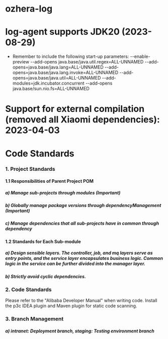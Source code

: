 # ozhera-log

# log-agent supports JDK20 (2023-08-29)
+ Remember to include the following start-up parameters:
  --enable-preview --add-opens java.base/java.util.regex=ALL-UNNAMED --add-opens=java.base/java.lang=ALL-UNNAMED --add-opens=java.base/java.lang.invoke=ALL-UNNAMED  --add-opens=java.base/java.util=ALL-UNNAMED --add-modules=jdk.incubator.concurrent --add-opens java.base/sun.nio.fs=ALL-UNNAMED

# Support for external compilation (removed all Xiaomi dependencies): 2023-04-03

# Code Standards
### 1. Project Standards
#### 1.1 Responsibilities of Parent Project POM
##### a) Manage sub-projects through modules (Important)
##### b) Globally manage package versions through dependencyManagement (Important)
##### c) Manage dependencies that all sub-projects have in common through dependency

#### 1.2 Standards for Each Sub-module
##### a) Design sensible layers. The controller, job, and mq layers serve as entry points, and the service layer encapsulates business logic. Common logic in the service can be further divided into the manager layer.
##### b) Strictly avoid cyclic dependencies.

### 2. Code Standards
Please refer to the "Alibaba Developer Manual" when writing code. Install the p3c IDEA plugin and Maven plugin for static code scanning.

### 3. Branch Management
##### a) intranet: Deployment branch, staging: Testing environment branch
